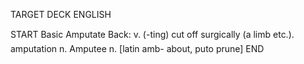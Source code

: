 TARGET DECK
ENGLISH

START
Basic
Amputate
Back: v. (-ting) cut off surgically (a limb etc.).  amputation n. Amputee n. [latin amb- about, puto prune]
END
